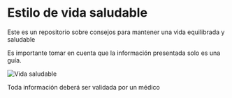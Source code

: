 # Estilo de vida saludable 

Este es un repositorio sobre consejos para mantener una vida equilibrada y saludable

Es importante tomar en cuenta que la información presentada solo es una guía.

![Vida saludable](/imagenes/primera_imagen.jpeg)


Toda información deberá ser validada por un médico 
